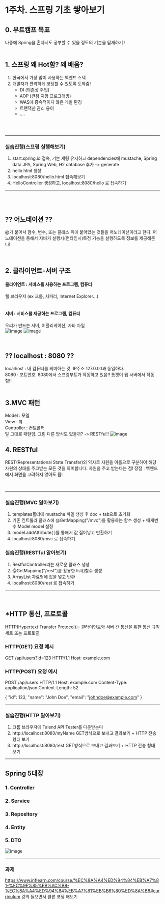 # 1주차. 스프링 기초 쌓아보기

## 0. 부트캠프 목표
나중에 Spring을 혼자서도 공부할 수 있을 정도의 기본을 탑재하기 !
<br>
<br>


## 1. 스프링 왜 Hot함? 왜 배움?
1. 한국에서 가장 많이 사용하는 백엔드 스택
2. 개발자가 편리하게 코딩할 수 있도록 도와줌!
   - DI (의존성 주입)
   - AOP (관점 지향 프로그래밍)
   - WAS에 종속적이지 않은 개발 환경
   - 트랜잭션 관리 용이
   - ....
  <br>
<br>
   
----
### 실습진행(스프링 실행해보기)
1. start.spring.io 접속, 기본 세팅 유지하고 dependencies에 mustache, Spring data JPA, Spring Web, H2 database 추가 -> generate
2. hello.html 생성
3. localhost:8080/hello.html 접속해보기
4. HelloController 생성하고, localhost:8080/hello 로 접속하기
----
<br>
<br>

## ?? 어노테이션 ??
@가 붙어서 함수, 변수, 또는 클래스 위에 붙어있는 것들을 어노테이션이라고 한다.
어노테이션을 통해서 자바가 실행시(런타임시)특정 기능을 실행하도록 정보를 제공해준다!

<br>

## 2. 클라이언트-서버 구조
#### 클라이언트 : 서비스를 사용하는 프로그램, 컴퓨터 <br>
웹 브라우저 (ex 크롬, 사파리, Internet Explorer...) <br><br>
#### 서버 : 서비스를 제공하는 프로그램, 컴퓨터 <br>
우리가 만드는 서버, 어플리케이션, 자바 파일 <br>
![image](https://github.com/fanta4715/2023-fall-spring-bootcamp/assets/112597963/fd29f820-5e60-4696-b604-e5164d59cd96)
![image](https://github.com/fanta4715/2023-fall-spring-bootcamp/assets/112597963/f5c56cff-f852-49a7-ab3c-28eed00e2321)

<br>

## ?? localhost : 8080 ??
localhost : 내 컴퓨터를 의미하는 것. IP주소 127.0.0.1과 동일하다.<br>
8080 : 포트번호. 8080에서 스프링부트가 작동하고 있음!! 톰캣이 웹 서버에서 작동함!! <br>
<br>


## 3.MVC 패턴
Model : 모델 <br>
View : 뷰 <br>
Controller : 컨트롤러 <br>
말 그대로 패턴임. 그럼 다른 방식도 있을까? -> RESTful!!
![image](https://github.com/fanta4715/2023-fall-spring-bootcamp/assets/112597963/83943bf0-dfe4-444e-9e39-08e0a5024f67)

## 4. RESTful 
REST(Representational State Transfer)의 약자로 자원을 이름으로 구분하여 해당 자원의 상태를 주고받는 모든 것을 의미합니다.
자원을 주고 받는다는 점!
장점 : 백엔드에서 화면을 고려하지 않아도 됨!

<br>

----

### 실습진행(MVC 알아보기)
1. templates폴더에 mustache 파일 생성 후 doc + tab으로 초기화
2. 기존 컨트롤러 클래스에 @GetMapping("/mvc")를 활용하는 함수 생성 + 매개변수 Model model 설정
3. model.addAttribute( )를 통해서 값 집어넣고 반환하기
4. localhost:8080/mvc 로 접속하기

### 실습진행(RESTful 알아보기)
1. RestfulController라는 새로운 클래스 생성
2. @GetMapping("/rest")를 활용한 list()함수 생성
3. ArrayList 자료형에 값을 넣고 반환
4. localhost:8080/rest 로 접속하기
----
<br>

## *HTTP 통신, 프로토콜
HTTP(Hypertext Transfer Protocol)는 클라이언트와 서버 간 통신을 위한 통신 규칙 세트 또는 프로토콜

### HTTP(GET) 요청 예시
GET /api/users?id=123 HTTP/1.1
Host: example.com

### HTTP(POST) 요청 예시
POST /api/users HTTP/1.1
Host: example.com
Content-Type: application/json
Content-Length: 52

{
    "id": 123,
    "name": "John Doe",
    "email": "johndoe@example.com"
}

----
### 실습진행(HTTP 알아보기)
1. 크롬 브라우저에 Talend API Tester를 다운받는다
2. http://localhost:8080/myName GET방식으로 보내고 결과보기 + HTTP 전송 형태 보기
3. http://localhost:8080/rest GET방식으로 보내고 결과보기 + HTTP 전송 형태 보기
----

## Spring 5대장
### 1. Controller
### 2. Service
### 3. Repository
### 4. Entity
### 5. DTO
![image](https://github.com/fanta4715/2023-fall-spring-bootcamp/assets/112597963/af161198-7ba1-4705-80d6-56157304ea41)

----
### 과제

https://www.inflearn.com/course/%EC%8A%A4%ED%94%84%EB%A7%81-%EC%9E%85%EB%AC%B8-%EC%8A%A4%ED%94%84%EB%A7%81%EB%B6%80%ED%8A%B8#curriculum
강의 들으면서 클론 코딩 해보기
